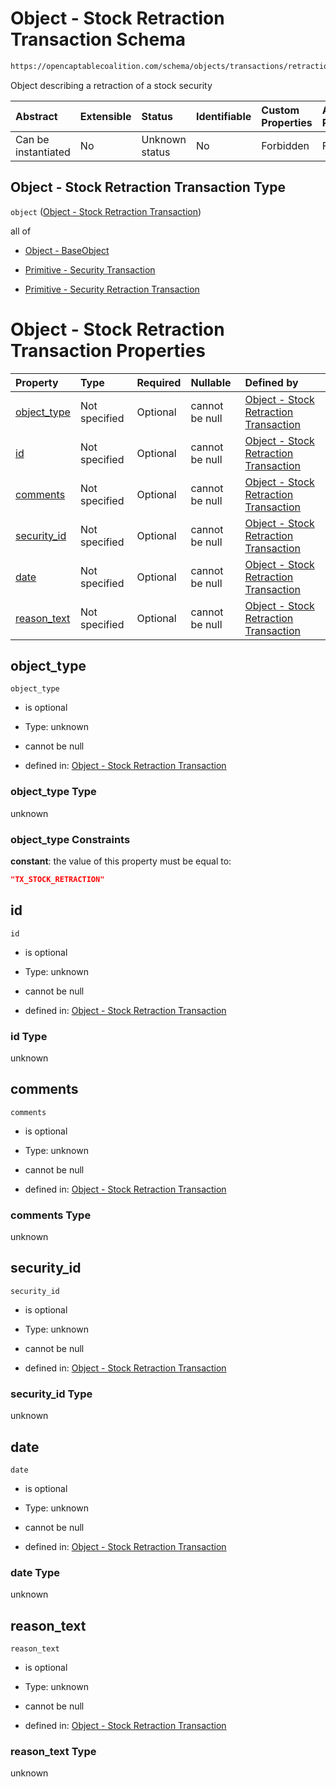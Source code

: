 # Object - Stock Retraction Transaction Schema

```txt
https://opencaptablecoalition.com/schema/objects/transactions/retraction/stock_retraction
```

Object describing a retraction of a stock security

| Abstract            | Extensible | Status         | Identifiable | Custom Properties | Additional Properties | Access Restrictions | Defined In                                                                                                                     |
| :------------------ | :--------- | :------------- | :----------- | :---------------- | :-------------------- | :------------------ | :----------------------------------------------------------------------------------------------------------------------------- |
| Can be instantiated | No         | Unknown status | No           | Forbidden         | Forbidden             | none                | [StockRetraction.schema.json](../../schema/objects/transactions/retraction/StockRetraction.schema.json "open original schema") |

## Object - Stock Retraction Transaction Type

`object` ([Object - Stock Retraction Transaction](stockretraction.md))

all of

*   [Object - BaseObject](issuer-allof-object---baseobject.md "check type definition")

*   [Primitive - Security Transaction](convertibletransfer-allof-primitive---security-transaction.md "check type definition")

*   [Primitive - Security Retraction Transaction](convertibleretraction-allof-primitive---security-retraction-transaction.md "check type definition")

# Object - Stock Retraction Transaction Properties

| Property                    | Type          | Required | Nullable       | Defined by                                                                                                                                                                                             |
| :-------------------------- | :------------ | :------- | :------------- | :----------------------------------------------------------------------------------------------------------------------------------------------------------------------------------------------------- |
| [object_type](#object_type) | Not specified | Optional | cannot be null | [Object - Stock Retraction Transaction](stockretraction-properties-object_type.md "https://opencaptablecoalition.com/schema/objects/transactions/retraction/stock_retraction#/properties/object_type") |
| [id](#id)                   | Not specified | Optional | cannot be null | [Object - Stock Retraction Transaction](stockretraction-properties-id.md "https://opencaptablecoalition.com/schema/objects/transactions/retraction/stock_retraction#/properties/id")                   |
| [comments](#comments)       | Not specified | Optional | cannot be null | [Object - Stock Retraction Transaction](stockretraction-properties-comments.md "https://opencaptablecoalition.com/schema/objects/transactions/retraction/stock_retraction#/properties/comments")       |
| [security_id](#security_id) | Not specified | Optional | cannot be null | [Object - Stock Retraction Transaction](stockretraction-properties-security_id.md "https://opencaptablecoalition.com/schema/objects/transactions/retraction/stock_retraction#/properties/security_id") |
| [date](#date)               | Not specified | Optional | cannot be null | [Object - Stock Retraction Transaction](stockretraction-properties-date.md "https://opencaptablecoalition.com/schema/objects/transactions/retraction/stock_retraction#/properties/date")               |
| [reason_text](#reason_text) | Not specified | Optional | cannot be null | [Object - Stock Retraction Transaction](stockretraction-properties-reason_text.md "https://opencaptablecoalition.com/schema/objects/transactions/retraction/stock_retraction#/properties/reason_text") |

## object_type



`object_type`

*   is optional

*   Type: unknown

*   cannot be null

*   defined in: [Object - Stock Retraction Transaction](stockretraction-properties-object_type.md "https://opencaptablecoalition.com/schema/objects/transactions/retraction/stock_retraction#/properties/object_type")

### object_type Type

unknown

### object_type Constraints

**constant**: the value of this property must be equal to:

```json
"TX_STOCK_RETRACTION"
```

## id



`id`

*   is optional

*   Type: unknown

*   cannot be null

*   defined in: [Object - Stock Retraction Transaction](stockretraction-properties-id.md "https://opencaptablecoalition.com/schema/objects/transactions/retraction/stock_retraction#/properties/id")

### id Type

unknown

## comments



`comments`

*   is optional

*   Type: unknown

*   cannot be null

*   defined in: [Object - Stock Retraction Transaction](stockretraction-properties-comments.md "https://opencaptablecoalition.com/schema/objects/transactions/retraction/stock_retraction#/properties/comments")

### comments Type

unknown

## security_id



`security_id`

*   is optional

*   Type: unknown

*   cannot be null

*   defined in: [Object - Stock Retraction Transaction](stockretraction-properties-security_id.md "https://opencaptablecoalition.com/schema/objects/transactions/retraction/stock_retraction#/properties/security_id")

### security_id Type

unknown

## date



`date`

*   is optional

*   Type: unknown

*   cannot be null

*   defined in: [Object - Stock Retraction Transaction](stockretraction-properties-date.md "https://opencaptablecoalition.com/schema/objects/transactions/retraction/stock_retraction#/properties/date")

### date Type

unknown

## reason_text



`reason_text`

*   is optional

*   Type: unknown

*   cannot be null

*   defined in: [Object - Stock Retraction Transaction](stockretraction-properties-reason_text.md "https://opencaptablecoalition.com/schema/objects/transactions/retraction/stock_retraction#/properties/reason_text")

### reason_text Type

unknown
